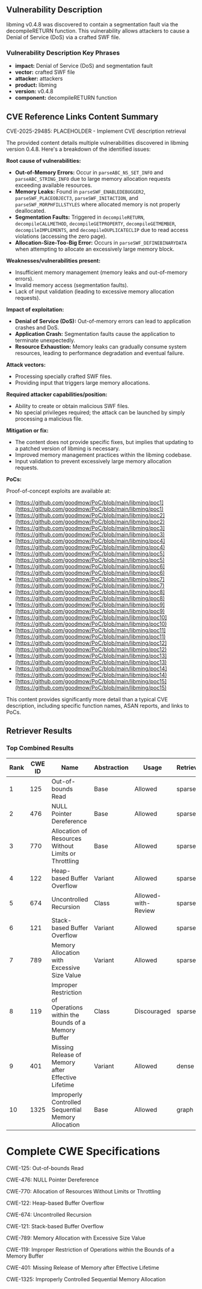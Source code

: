 ## Vulnerability Description
libming v0.4.8 was discovered to contain a segmentation fault via the decompileRETURN function. This vulnerability allows attackers to cause a Denial of Service (DoS) via a crafted SWF file.

### Vulnerability Description Key Phrases
- **impact:** Denial of Service (DoS) and segmentation fault
- **vector:** crafted SWF file
- **attacker:** attackers
- **product:** libming
- **version:** v0.4.8
- **component:** decompileRETURN function

## CVE Reference Links Content Summary
CVE-2025-29485: PLACEHOLDER - Implement CVE description retrieval

The provided content details multiple vulnerabilities discovered in libming version 0.4.8. Here's a breakdown of the identified issues:

**Root cause of vulnerabilities:**

*   **Out-of-Memory Errors:** Occur in `parseABC_NS_SET_INFO` and `parseABC_STRING_INFO` due to large memory allocation requests exceeding available resources.
*   **Memory Leaks:** Found in `parseSWF_ENABLEDEBUGGER2`, `parseSWF_PLACEOBJECT3`, `parseSWF_INITACTION`, and `parseSWF_MORPHFILLSTYLES` where allocated memory is not properly deallocated.
*   **Segmentation Faults:** Triggered in `decompileRETURN`, `decompileCALLMETHOD`, `decompileGETPROPERTY`, `decompileGETMEMBER`, `decompileIMPLEMENTS`, and `decompileDUPLICATECLIP` due to read access violations (accessing the zero page).
*   **Allocation-Size-Too-Big Error:** Occurs in `parseSWF_DEFINEBINARYDATA` when attempting to allocate an excessively large memory block.

**Weaknesses/vulnerabilities present:**

*   Insufficient memory management (memory leaks and out-of-memory errors).
*   Invalid memory access (segmentation faults).
*   Lack of input validation (leading to excessive memory allocation requests).

**Impact of exploitation:**

*   **Denial of Service (DoS):** Out-of-memory errors can lead to application crashes and DoS.
*   **Application Crash:** Segmentation faults cause the application to terminate unexpectedly.
*   **Resource Exhaustion:** Memory leaks can gradually consume system resources, leading to performance degradation and eventual failure.

**Attack vectors:**

*   Processing specially crafted SWF files.
*   Providing input that triggers large memory allocations.

**Required attacker capabilities/position:**

*   Ability to create or obtain malicious SWF files.
*   No special privileges required; the attack can be launched by simply processing a malicious file.

**Mitigation or fix:**

*   The content does not provide specific fixes, but implies that updating to a patched version of libming is necessary.
*   Improved memory management practices within the libming codebase.
*   Input validation to prevent excessively large memory allocation requests.

**PoCs:**

Proof-of-concept exploits are available at:

*   [https://github.com/goodmow/PoC/blob/main/libming/poc1](https://github.com/goodmow/PoC/blob/main/libming/poc1)
*   [https://github.com/goodmow/PoC/blob/main/libming/poc2](https://github.com/goodmow/PoC/blob/main/libming/poc2)
*   [https://github.com/goodmow/PoC/blob/main/libming/poc3](https://github.com/goodmow/PoC/blob/main/libming/poc3)
*   [https://github.com/goodmow/PoC/blob/main/libming/poc4](https://github.com/goodmow/PoC/blob/main/libming/poc4)
*   [https://github.com/goodmow/PoC/blob/main/libming/poc5](https://github.com/goodmow/PoC/blob/main/libming/poc5)
*   [https://github.com/goodmow/PoC/blob/main/libming/poc6](https://github.com/goodmow/PoC/blob/main/libming/poc6)
*   [https://github.com/goodmow/PoC/blob/main/libming/poc7](https://github.com/goodmow/PoC/blob/main/libming/poc7)
*   [https://github.com/goodmow/PoC/blob/main/libming/poc8](https://github.com/goodmow/PoC/blob/main/libming/poc8)
*   [https://github.com/goodmow/PoC/blob/main/libming/poc9](https://github.com/goodmow/PoC/blob/main/libming/poc9)
*   [https://github.com/goodmow/PoC/blob/main/libming/poc10](https://github.com/goodmow/PoC/blob/main/libming/poc10)
*   [https://github.com/goodmow/PoC/blob/main/libming/poc11](https://github.com/goodmow/PoC/blob/main/libming/poc11)
*   [https://github.com/goodmow/PoC/blob/main/libming/poc12](https://github.com/goodmow/PoC/blob/main/libming/poc12)
*   [https://github.com/goodmow/PoC/blob/main/libming/poc13](https://github.com/goodmow/PoC/blob/main/libming/poc13)
*   [https://github.com/goodmow/PoC/blob/main/libming/poc14](https://github.com/goodmow/PoC/blob/main/libming/poc14)
*   [https://github.com/goodmow/PoC/blob/main/libming/poc15](https://github.com/goodmow/PoC/blob/main/libming/poc15)

This content provides significantly more detail than a typical CVE description, including specific function names, ASAN reports, and links to PoCs.

## Retriever Results

### Top Combined Results

| Rank | CWE ID | Name | Abstraction | Usage  | Retrievers | Individual Scores |
|------|--------|------|-------------|-------|------------|-------------------|
| 1 | 125 | Out-of-bounds Read | Base | Allowed | sparse | 0.068 |
| 2 | 476 | NULL Pointer Dereference | Base | Allowed | sparse | 0.067 |
| 3 | 770 | Allocation of Resources Without Limits or Throttling | Base | Allowed | sparse | 0.064 |
| 4 | 122 | Heap-based Buffer Overflow | Variant | Allowed | sparse | 0.063 |
| 5 | 674 | Uncontrolled Recursion | Class | Allowed-with-Review | sparse | 0.060 |
| 6 | 121 | Stack-based Buffer Overflow | Variant | Allowed | sparse | 0.059 |
| 7 | 789 | Memory Allocation with Excessive Size Value | Variant | Allowed | sparse | 0.059 |
| 8 | 119 | Improper Restriction of Operations within the Bounds of a Memory Buffer | Class | Discouraged | sparse | 0.059 |
| 9 | 401 | Missing Release of Memory after Effective Lifetime | Variant | Allowed | dense | 0.523 |
| 10 | 1325 | Improperly Controlled Sequential Memory Allocation | Base | Allowed | graph | 0.003 |



# Complete CWE Specifications

CWE-125: Out-of-bounds Read

CWE-476: NULL Pointer Dereference

CWE-770: Allocation of Resources Without Limits or Throttling

CWE-122: Heap-based Buffer Overflow

CWE-674: Uncontrolled Recursion

CWE-121: Stack-based Buffer Overflow

CWE-789: Memory Allocation with Excessive Size Value

CWE-119: Improper Restriction of Operations within the Bounds of a Memory Buffer

CWE-401: Missing Release of Memory after Effective Lifetime

CWE-1325: Improperly Controlled Sequential Memory Allocation